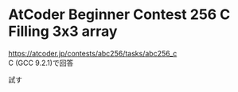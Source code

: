 # AtCoder Beginner Contest 256 C Filling 3x3 array  
https://atcoder.jp/contests/abc256/tasks/abc256_c  
C (GCC 9.2.1)で回答  

試す
